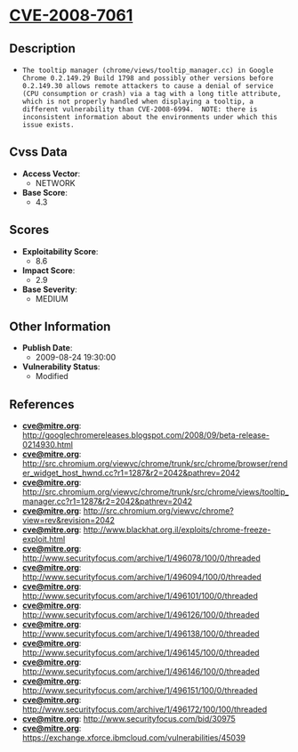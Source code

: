 
# [CVE-2008-7061](https://cve.mitre.org/cgi-bin/cvename.cgi?name=CVE-2008-7061)

## Description

- `The tooltip manager (chrome/views/tooltip_manager.cc) in Google Chrome 0.2.149.29 Build 1798 and possibly other versions before 0.2.149.30 allows remote attackers to cause a denial of service (CPU consumption or crash) via a tag with a long title attribute, which is not properly handled when displaying a tooltip, a different vulnerability than CVE-2008-6994.  NOTE: there is inconsistent information about the environments under which this issue exists.`

## Cvss Data

- **Access Vector**:
  - NETWORK
- **Base Score**:
  - 4.3

## Scores

- **Exploitability Score**:
  - 8.6
- **Impact Score**:
  - 2.9
- **Base Severity**:
  - MEDIUM

## Other Information

- **Publish Date**:
  - 2009-08-24 19:30:00
- **Vulnerability Status**:
  - Modified

## References

- **cve@mitre.org**: http://googlechromereleases.blogspot.com/2008/09/beta-release-0214930.html
- **cve@mitre.org**: http://src.chromium.org/viewvc/chrome/trunk/src/chrome/browser/render_widget_host_hwnd.cc?r1=1287&r2=2042&pathrev=2042
- **cve@mitre.org**: http://src.chromium.org/viewvc/chrome/trunk/src/chrome/views/tooltip_manager.cc?r1=1287&r2=2042&pathrev=2042
- **cve@mitre.org**: http://src.chromium.org/viewvc/chrome?view=rev&revision=2042
- **cve@mitre.org**: http://www.blackhat.org.il/exploits/chrome-freeze-exploit.html
- **cve@mitre.org**: http://www.securityfocus.com/archive/1/496078/100/0/threaded
- **cve@mitre.org**: http://www.securityfocus.com/archive/1/496094/100/0/threaded
- **cve@mitre.org**: http://www.securityfocus.com/archive/1/496101/100/0/threaded
- **cve@mitre.org**: http://www.securityfocus.com/archive/1/496126/100/0/threaded
- **cve@mitre.org**: http://www.securityfocus.com/archive/1/496138/100/0/threaded
- **cve@mitre.org**: http://www.securityfocus.com/archive/1/496145/100/0/threaded
- **cve@mitre.org**: http://www.securityfocus.com/archive/1/496146/100/0/threaded
- **cve@mitre.org**: http://www.securityfocus.com/archive/1/496151/100/0/threaded
- **cve@mitre.org**: http://www.securityfocus.com/archive/1/496172/100/100/threaded
- **cve@mitre.org**: http://www.securityfocus.com/bid/30975
- **cve@mitre.org**: https://exchange.xforce.ibmcloud.com/vulnerabilities/45039
